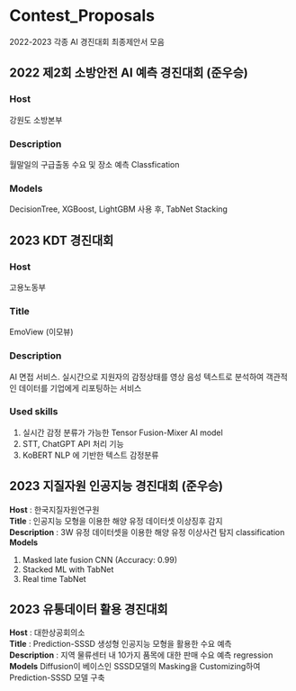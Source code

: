 # Contest_Proposals
2022-2023 각종 AI 경진대회 최종제안서 모음

## 2022 제2회 소방안전 AI 예측 경진대회 (준우승)
### Host
강원도 소방본부  
### Description
월말일의 구급출동 수요 및 장소 예측 Classfication  
### Models
DecisionTree, XGBoost, LightGBM 사용 후, TabNet Stacking  

## 2023 KDT 경진대회
### Host
고용노동부  
### Title
EmoView (이모뷰)  
### Description
AI 면접 서비스. 실시간으로 지원자의 감정상태를 영상 음성 텍스트로 분석하여 객관적인 데이터를 기업에게 리포팅하는 서비스  
### Used skills 
1. 실시간 감정 분류가 가능한 Tensor Fusion-Mixer AI model   
2. STT, ChatGPT API 처리 기능  
3. KoBERT NLP 에 기반한 텍스트 감정분류  

## 2023 지질자원 인공지능 경진대회 (준우승)
**Host** : 한국지질자원연구원  
**Title** : 인공지능 모형을 이용한 해양 유정 데이터셋 이상징후 감지  
**Description** : 3W 유정 데이터셋을 이용한 해양 유정 이상사건 탐지 classification  
**Models** 
1. Masked late fusion CNN (Accuracy: 0.99)  
2. Stacked ML with TabNet  
3. Real time TabNet  

## 2023 유통데이터 활용 경진대회
**Host** : 대한상공회의소  
**Title** : Prediction-SSSD 생성형 인공지능 모형을 활용한 수요 예측  
**Description** : 지역 물류센터 내 10가지 품목에 대한 판매 수요 예측 regression  
**Models** 
Diffusion이 베이스인 SSSD모델의 Masking을 Customizing하여 Prediction-SSSD 모델 구축
